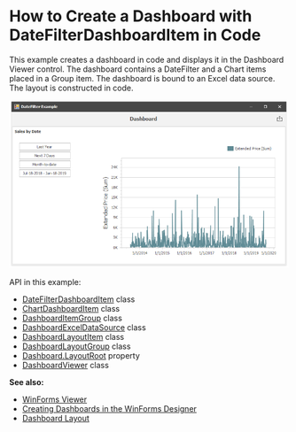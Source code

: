 # How to Create a Dashboard with DateFilterDashboardItem in Code

This example creates a dashboard in code and displays it in the Dashboard Viewer control. The dashboard contains a DateFilter and a Chart items placed in a Group item. The dashboard is bound to an Excel data source. The layout is constructed in code.

![screenshot](.\images\screenshot.png)

API in this example:

* [DateFilterDashboardItem](https://docs.devexpress.com/Dashboard/DevExpress.DashboardCommon.DateFilterDashboardItem?v=19.1) class
* [ChartDashboardItem](https://docs.devexpress.com/Dashboard/DevExpress.DashboardCommon.ChartDashboardItem) class
* [DashboardItemGroup](https://docs.devexpress.com/Dashboard/DevExpress.DashboardCommon.DashboardItemGroup) class
* [DashboardExcelDataSource](https://docs.devexpress.com/Dashboard/DevExpress.DashboardCommon.DashboardExcelDataSource) class
* [DashboardLayoutItem](https://docs.devexpress.com/Dashboard/DevExpress.DashboardCommon.DashboardLayoutItem) class
* [DashboardLayoutGroup](https://docs.devexpress.com/Dashboard/DevExpress.DashboardCommon.DashboardLayoutGroup) class
* [Dashboard.LayoutRoot](https://docs.devexpress.com/Dashboard/DevExpress.DashboardCommon.Dashboard.LayoutRoot) property
* [DashboardViewer](https://docs.devexpress.com/Dashboard/DevExpress.DashboardWin.DashboardViewer) class

**See also:**

* [WinForms Viewer](https://docs.devexpress.com/Dashboard/117122)
* [Creating Dashboards in the WinForms Designer](https://docs.devexpress.com/Dashboard/115954)
* [Dashboard Layout](https://docs.devexpress.com/Dashboard/116693)
